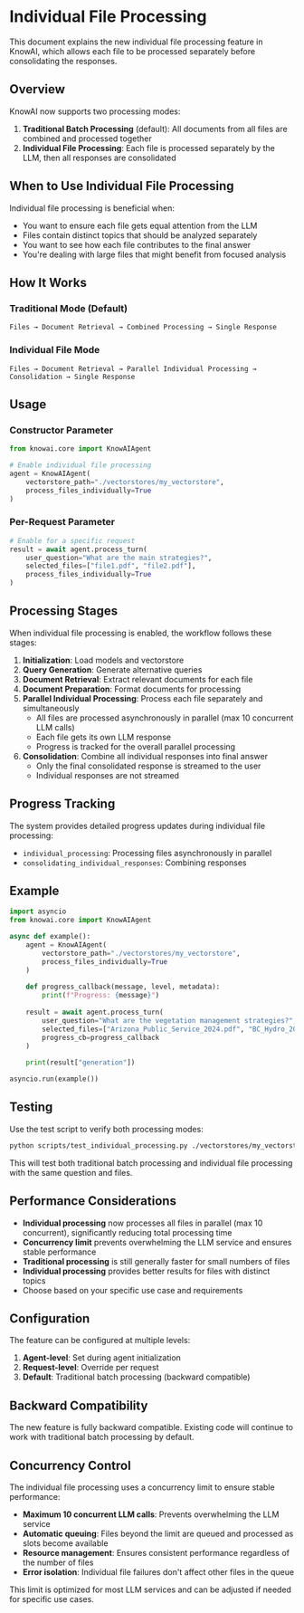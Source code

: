 # Individual File Processing

This document explains the new individual file processing feature in KnowAI, which allows each file to be processed separately before consolidating the responses.

## Overview

KnowAI now supports two processing modes:

1. **Traditional Batch Processing** (default): All documents from all files are combined and processed together
2. **Individual File Processing**: Each file is processed separately by the LLM, then all responses are consolidated

## When to Use Individual File Processing

Individual file processing is beneficial when:

- You want to ensure each file gets equal attention from the LLM
- Files contain distinct topics that should be analyzed separately
- You want to see how each file contributes to the final answer
- You're dealing with large files that might benefit from focused analysis

## How It Works

### Traditional Mode (Default)
```
Files → Document Retrieval → Combined Processing → Single Response
```

### Individual File Mode
```
Files → Document Retrieval → Parallel Individual Processing → Consolidation → Single Response
```

## Usage

### Constructor Parameter

```python
from knowai.core import KnowAIAgent

# Enable individual file processing
agent = KnowAIAgent(
    vectorstore_path="./vectorstores/my_vectorstore",
    process_files_individually=True
)
```

### Per-Request Parameter

```python
# Enable for a specific request
result = await agent.process_turn(
    user_question="What are the main strategies?",
    selected_files=["file1.pdf", "file2.pdf"],
    process_files_individually=True
)
```

## Processing Stages

When individual file processing is enabled, the workflow follows these stages:

1. **Initialization**: Load models and vectorstore
2. **Query Generation**: Generate alternative queries
3. **Document Retrieval**: Extract relevant documents for each file
4. **Document Preparation**: Format documents for processing
5. **Parallel Individual Processing**: Process each file separately and simultaneously
   - All files are processed asynchronously in parallel (max 10 concurrent LLM calls)
   - Each file gets its own LLM response
   - Progress is tracked for the overall parallel processing
6. **Consolidation**: Combine all individual responses into final answer
   - Only the final consolidated response is streamed to the user
   - Individual responses are not streamed

## Progress Tracking

The system provides detailed progress updates during individual file processing:

- `individual_processing`: Processing files asynchronously in parallel
- `consolidating_individual_responses`: Combining responses

## Example

```python
import asyncio
from knowai.core import KnowAIAgent

async def example():
    agent = KnowAIAgent(
        vectorstore_path="./vectorstores/my_vectorstore",
        process_files_individually=True
    )
    
    def progress_callback(message, level, metadata):
        print(f"Progress: {message}")
    
    result = await agent.process_turn(
        user_question="What are the vegetation management strategies?",
        selected_files=["Arizona_Public_Service_2024.pdf", "BC_Hydro_2020.pdf"],
        progress_cb=progress_callback
    )
    
    print(result["generation"])

asyncio.run(example())
```

## Testing

Use the test script to verify both processing modes:

```bash
python scripts/test_individual_processing.py ./vectorstores/my_vectorstore
```

This will test both traditional batch processing and individual file processing with the same question and files.

## Performance Considerations

- **Individual processing** now processes all files in parallel (max 10 concurrent), significantly reducing total processing time
- **Concurrency limit** prevents overwhelming the LLM service and ensures stable performance
- **Traditional processing** is still generally faster for small numbers of files
- **Individual processing** provides better results for files with distinct topics
- Choose based on your specific use case and requirements

## Configuration

The feature can be configured at multiple levels:

1. **Agent-level**: Set during agent initialization
2. **Request-level**: Override per request
3. **Default**: Traditional batch processing (backward compatible)

## Backward Compatibility

The new feature is fully backward compatible. Existing code will continue to work with traditional batch processing by default.

## Concurrency Control

The individual file processing uses a concurrency limit to ensure stable performance:

- **Maximum 10 concurrent LLM calls**: Prevents overwhelming the LLM service
- **Automatic queuing**: Files beyond the limit are queued and processed as slots become available
- **Resource management**: Ensures consistent performance regardless of the number of files
- **Error isolation**: Individual file failures don't affect other files in the queue

This limit is optimized for most LLM services and can be adjusted if needed for specific use cases. 